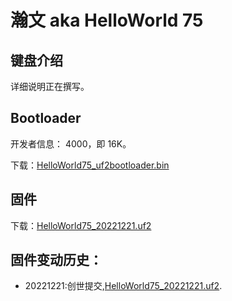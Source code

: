 # 瀚文 aka HelloWorld 75

## 键盘介绍

详细说明正在撰写。

## Bootloader

开发者信息： 4000，即 16K。

下载：[HelloWorld75_uf2bootloader.bin](/download_firmware/HelloWorld75/helloworld75_uf2bootloader.bin ":ignore")

## 固件

下载：[HelloWorld75_20221221.uf2](/download_firmware/HelloWorld75/20221221_keebpro_helloworld75.uf2 ":ignore")

## 固件变动历史：

- 20221221:创世提交,[HelloWorld75_20221221.uf2](/download_firmware/HelloWorld75/20221221_keebpro_helloworld75.uf2 ":ignore").
